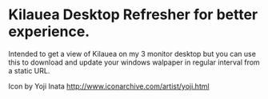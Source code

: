 # Kilauea Desktop Refresher for better experience.
Intended to get a view of Kilauea on my 3 monitor desktop but you can use this to download and update your windows walpaper in regular interval from a static URL.

Icon by Yoji Inata http://www.iconarchive.com/artist/yoji.html

